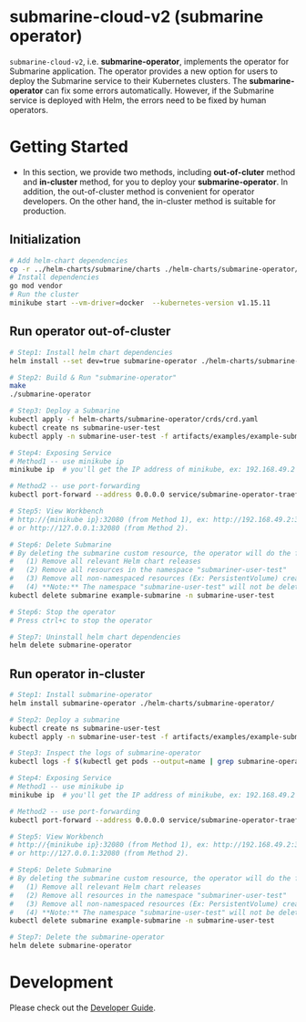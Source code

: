 <!--
  Licensed to the Apache Software Foundation (ASF) under one or more
  contributor license agreements.  See the NOTICE file distributed with
  this work for additional information regarding copyright ownership.
  The ASF licenses this file to You under the Apache License, Version 2.0
  (the "License"); you may not use this file except in compliance with
  the License.  You may obtain a copy of the License at

     http://www.apache.org/licenses/LICENSE-2.0

  Unless required by applicable law or agreed to in writing, software
  distributed under the License is distributed on an "AS IS" BASIS,
  WITHOUT WARRANTIES OR CONDITIONS OF ANY KIND, either express or implied.
  See the License for the specific language governing permissions and
  limitations under the License.
-->

# submarine-cloud-v2 (submarine operator)
`submarine-cloud-v2`, i.e. **submarine-operator**, implements the operator for Submarine application. The operator provides a new option for users to deploy the Submarine service to their Kubernetes clusters. The **submarine-operator** can fix some errors automatically. However, if the Submarine service is deployed with Helm, the errors need to be fixed by human operators.

# Getting Started
* In this section, we provide two methods, including **out-of-cluter** method and **in-cluster** method, for you to deploy your **submarine-operator**. In addition, the out-of-cluster method is convenient for operator developers. On the other hand, the in-cluster method is suitable for production.

## Initialization

```bash
# Add helm-chart dependencies
cp -r ../helm-charts/submarine/charts ./helm-charts/submarine-operator/
# Install dependencies
go mod vendor
# Run the cluster
minikube start --vm-driver=docker  --kubernetes-version v1.15.11
```

## Run operator out-of-cluster

```bash
# Step1: Install helm chart dependencies
helm install --set dev=true submarine-operator ./helm-charts/submarine-operator/

# Step2: Build & Run "submarine-operator"
make
./submarine-operator

# Step3: Deploy a Submarine
kubectl apply -f helm-charts/submarine-operator/crds/crd.yaml
kubectl create ns submarine-user-test
kubectl apply -n submarine-user-test -f artifacts/examples/example-submarine.yaml

# Step4: Exposing Service
# Method1 -- use minikube ip
minikube ip  # you'll get the IP address of minikube, ex: 192.168.49.2

# Method2 -- use port-forwarding
kubectl port-forward --address 0.0.0.0 service/submarine-operator-traefik 32080:80

# Step5: View Workbench
# http://{minikube ip}:32080 (from Method 1), ex: http://192.168.49.2:32080
# or http://127.0.0.1:32080 (from Method 2).

# Step6: Delete Submarine
# By deleting the submarine custom resource, the operator will do the following things:
#   (1) Remove all relevant Helm chart releases
#   (2) Remove all resources in the namespace "submariner-user-test"
#   (3) Remove all non-namespaced resources (Ex: PersistentVolume) created by client-go API
#   (4) **Note:** The namespace "submarine-user-test" will not be deleted
kubectl delete submarine example-submarine -n submarine-user-test

# Step6: Stop the operator
# Press ctrl+c to stop the operator

# Step7: Uninstall helm chart dependencies
helm delete submarine-operator
```

## Run operator in-cluster

```bash
# Step1: Install submarine-operator
helm install submarine-operator ./helm-charts/submarine-operator/

# Step2: Deploy a submarine
kubectl create ns submarine-user-test
kubectl apply -n submarine-user-test -f artifacts/examples/example-submarine.yaml

# Step3: Inspect the logs of submarine-operator
kubectl logs -f $(kubectl get pods --output=name | grep submarine-operator)

# Step4: Exposing Service
# Method1 -- use minikube ip
minikube ip  # you'll get the IP address of minikube, ex: 192.168.49.2

# Method2 -- use port-forwarding
kubectl port-forward --address 0.0.0.0 service/submarine-operator-traefik 32080:80

# Step5: View Workbench
# http://{minikube ip}:32080 (from Method 1), ex: http://192.168.49.2:32080
# or http://127.0.0.1:32080 (from Method 2).

# Step6: Delete Submarine
# By deleting the submarine custom resource, the operator will do the following things:
#   (1) Remove all relevant Helm chart releases
#   (2) Remove all resources in the namespace "submariner-user-test"
#   (3) Remove all non-namespaced resources (Ex: PersistentVolume) created by client-go API
#   (4) **Note:** The namespace "submarine-user-test" will not be deleted
kubectl delete submarine example-submarine -n submarine-user-test

# Step7: Delete the submarine-operator
helm delete submarine-operator
```

# Development

Please check out the [Developer Guide](./docs/developer-guide.md).
